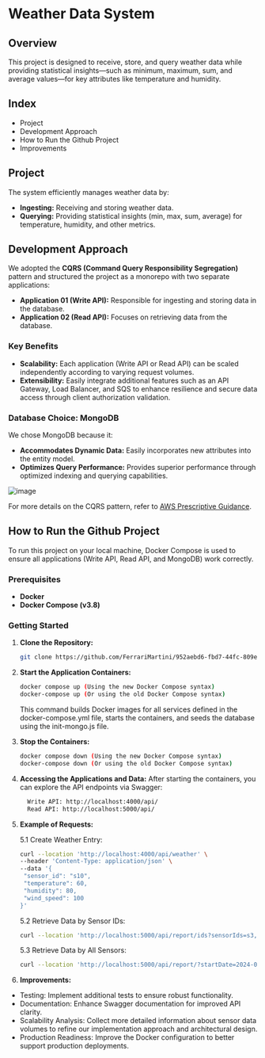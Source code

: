 # Weather Data System

## Overview
This project is designed to receive, store, and query weather data while providing statistical insights—such as minimum, maximum, sum, and average values—for key attributes like temperature and humidity.

## Index
- Project
- Development Approach
- How to Run the Github Project
- Improvements

## Project
The system efficiently manages weather data by:
- **Ingesting:** Receiving and storing weather data.
- **Querying:** Providing statistical insights (min, max, sum, average) for temperature, humidity, and other metrics.

## Development Approach
We adopted the **CQRS (Command Query Responsibility Segregation)** pattern and structured the project as a monorepo with two separate applications:

- **Application 01 (Write API):** Responsible for ingesting and storing data in the database.
- **Application 02 (Read API):** Focuses on retrieving data from the database.

### Key Benefits
- **Scalability:** Each application (Write API or Read API) can be scaled independently according to varying request volumes.
- **Extensibility:** Easily integrate additional features such as an API Gateway, Load Balancer, and SQS to enhance resilience and secure data access through client authorization validation.

### Database Choice: MongoDB
We chose MongoDB because it:
- **Accommodates Dynamic Data:** Easily incorporates new attributes into the entity model.
- **Optimizes Query Performance:** Provides superior performance through optimized indexing and querying capabilities.
  
![image](https://github.com/user-attachments/assets/ae14d441-c02e-43ce-8923-2d18baee0800)

For more details on the CQRS pattern, refer to [AWS Prescriptive Guidance](https://docs.aws.amazon.com/prescriptive-guidance/latest/modernization-data-persistence/cqrs-pattern.html).

## How to Run the Github Project
To run this project on your local machine, Docker Compose is used to ensure all applications (Write API, Read API, and MongoDB) work correctly.

### Prerequisites
- **Docker**
- **Docker Compose (v3.8)**

### Getting Started

1. **Clone the Repository:**
   ```bash
   git clone https://github.com/FerrariMartini/952aebd6-fbd7-44fc-809e-057989fb07a9
   ```

2. **Start the Application Containers:**
   ```bash
   docker compose up (Using the new Docker Compose syntax)
   docker-compose up (Or using the old Docker Compose syntax)
   ```
   This command builds Docker images for all services defined in the docker-compose.yml file, starts the containers, and seeds the database using the init-mongo.js file.

3. **Stop the Containers:**
   ```bash
   docker compose down (Using the new Docker Compose syntax)
   docker-compose down (Or using the old Docker Compose syntax)
   ```
4. **Accessing the Applications and Data:**
  After starting the containers, you can explore the API endpoints via Swagger:
   ```bash
     Write API: http://localhost:4000/api/
     Read API: http://localhost:5000/api/
   ```
   
5. **Example of Requests:**

   5.1 Create Weather Entry:
   ```bash
   curl --location 'http://localhost:4000/api/weather' \
   --header 'Content-Type: application/json' \
   --data '{
    "sensor_id": "s10",
    "temperature": 60,
    "humidity": 80,
    "wind_speed": 100
   }'
   ```
  
   5.2 Retrieve Data by Sensor IDs:
   ```bash
   curl --location 'http://localhost:5000/api/report/ids?sensorIds=s3,s10&startDate=2024-02-01&endDate=2024-02-15'
   ```
  
   5.3 Retrieve Data by All Sensors:
   ```bash
   curl --location 'http://localhost:5000/api/report/?startDate=2024-02-01&endDate=2024-02-15'
   ````

6. **Improvements:**
- Testing: Implement additional tests to ensure robust functionality.
- Documentation: Enhance Swagger documentation for improved API clarity.
- Scalability Analysis: Collect more detailed information about sensor data volumes to refine our implementation approach and architectural design.
- Production Readiness: Improve the Docker configuration to better support production deployments.
